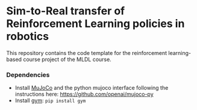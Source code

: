 # Sim-to-Real transfer of Reinforcement Learning policies in robotics

This repository contains the code template for the reinforcement learning-based course project of the MLDL course.

### Dependencies
- Install [MuJoCo](https://mujoco.org/) and the python mujoco interface following the instructions here: https://github.com/openai/mujoco-py
- Install [gym](https://gym.openai.com/): `pip install gym`


